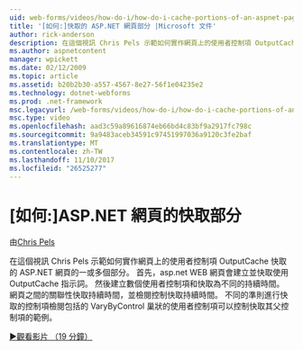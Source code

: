 ```yaml
---
uid: web-forms/videos/how-do-i/how-do-i-cache-portions-of-an-aspnet-page
title: '[如何:]快取的 ASP.NET 網頁部分 |Microsoft 文件'
author: rick-anderson
description: 在這個視訊 Chris Pels 示範如何實作網頁上的使用者控制項 OutputCache 快取的 ASP.NET 網頁的一或多個部分。 首先，...
ms.author: aspnetcontent
manager: wpickett
ms.date: 02/12/2009
ms.topic: article
ms.assetid: b20b2b30-a557-4567-8e27-56f1e04235e2
ms.technology: dotnet-webforms
ms.prod: .net-framework
msc.legacyurl: /web-forms/videos/how-do-i/how-do-i-cache-portions-of-an-aspnet-page
msc.type: video
ms.openlocfilehash: aad3c59a89616874eb66bd4c83bf9a2917fc798c
ms.sourcegitcommit: 9a9483aceb34591c97451997036a9120c3fe2baf
ms.translationtype: MT
ms.contentlocale: zh-TW
ms.lasthandoff: 11/10/2017
ms.locfileid: "26525277"
---
```

<a name="how-do-i-cache-portions-of-an-aspnet-page"></a>[如何:]ASP.NET 網頁的快取部分
====================
由[Chris Pels](https://twitter.com/chrispels)

在這個視訊 Chris Pels 示範如何實作網頁上的使用者控制項 OutputCache 快取的 ASP.NET 網頁的一或多個部分。 首先，asp.net WEB 網頁會建立並快取使用 OutputCache 指示詞。 然後建立數個使用者控制項和快取為不同的持續時間。 網頁之間的關聯性快取持續時間，並檢閱控制快取持續時間。 不同的準則進行快取的控制項檢閱包括的 VaryByControl 巢狀的使用者控制項可以控制快取其父控制項的範例。

[&#9654;觀看影片 （19 分鐘）](https://channel9.msdn.com/Blogs/ASP-NET-Site-Videos/how-do-i-cache-portions-of-an-aspnet-page)
